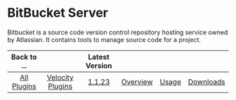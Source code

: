 
BitBucket Server
================

Bitbucket is a source code version control repository hosting service owned by Atlassian. It contains tools to manage
source code for a project.

|Back to ...||Latest Version||||
| :---: | :---: | :---: | :---: | :---: | :---: |
|[All Plugins](../../index.md)|[Velocity Plugins](../README.md)|[1.1.23](https://github.com/UrbanCode/IBM-UCV-PLUGINS/raw/main/files/ucv-ext-bitbucket-server/ucv-ext-bitbucket-server:1.1.23.tar.7z.001)|[Overview](overview.md)|[Usage](usage.md)|[Downloads](downloads.md)|
